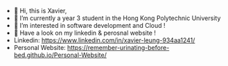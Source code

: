 - 👋 Hi, this is Xavier, 
- 🌱 I’m currently a year 3 student in the Hong Kong Polytechnic University
- 👀 I’m interested in software development and Cloud !
- 💞 Have a look on my linkedin & perosnal website ! 
- Linkedin: https://www.linkedin.com/in/xavier-leung-934aa1241/
- Personal Website: https://remember-urinating-before-bed.github.io/Personal-Website/ 

<!---
Remember-Urinating-before-bed/Remember-Urinating-before-bed is a ✨ special ✨ repository because its `README.md` (this file) appears on your GitHub profile.
You can click the Preview link to take a look at your changes.
--->
